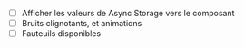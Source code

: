 - [ ] Afficher les valeurs de Async Storage vers le composant
- [ ] Bruits clignotants, et animations
- [ ] Fauteuils disponibles